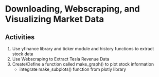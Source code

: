# Downloading, Webscraping, and Visualizing Market Data

## Activities
1. Use yfinance library and ticker module and history functions to extract stock data
2. Use Webscraping to Extract Tesla Revenue Data
3. Create/Define a function called make_graph() to plot stock information
   * integrate make_subplots() function from plotly library
